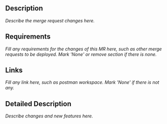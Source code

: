 ## Description

*Describe the merge request changes here.*

## Requirements

*Fill any requirements for the changes of this MR here, such as other merge requests to be deployed. Mark 'None' or remove section if there is none.*

## Links

*Fill any link here, such as postman workspace. Mark 'None' if there is not any.*

## Detailed Description

*Describe changes and new features here.*
